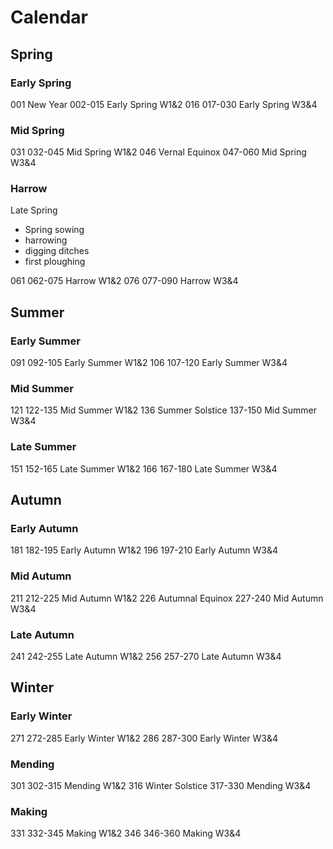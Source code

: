 # Calendar

## Spring

### Early Spring

001 New Year
002-015 Early Spring W1&2
016
017-030 Early Spring W3&4

### Mid Spring

031
032-045 Mid Spring W1&2
046 Vernal Equinox
047-060 Mid Spring W3&4

### Harrow

Late Spring
- Spring sowing
- harrowing
- digging ditches
- first ploughing

061
062-075 Harrow W1&2
076
077-090 Harrow W3&4

## Summer

### Early Summer

091
092-105 Early Summer W1&2
106
107-120 Early Summer W3&4

### Mid Summer

121
122-135 Mid Summer W1&2
136 Summer Solstice
137-150 Mid Summer W3&4

### Late Summer

151
152-165 Late Summer W1&2
166
167-180 Late Summer W3&4

## Autumn

### Early Autumn

181
182-195 Early Autumn W1&2
196
197-210 Early Autumn W3&4

### Mid Autumn

211
212-225 Mid Autumn W1&2
226 Autumnal Equinox
227-240 Mid Autumn W3&4

### Late Autumn

241
242-255 Late Autumn W1&2
256
257-270 Late Autumn W3&4

## Winter

### Early Winter

271
272-285 Early Winter W1&2
286
287-300 Early Winter W3&4

### Mending

301
302-315 Mending W1&2
316 Winter Solstice
317-330 Mending W3&4

### Making

331
332-345 Making W1&2
346
346-360 Making W3&4

